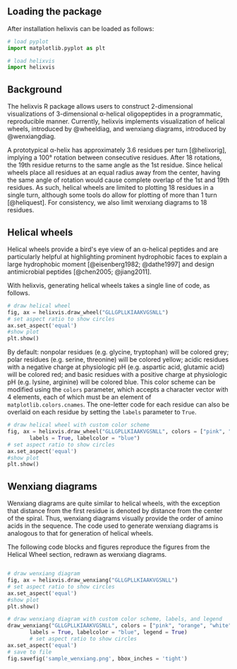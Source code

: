 ## Loading the package

After installation helixvis can be loaded as follows:

```python
# load pyplot
import matplotlib.pyplot as plt

# load helixvis
import helixvis
```

## Background

The helixvis R package allows users to construct 2-dimensional visualizations of 3-dimensional &alpha;-helical oligopeptides in a programmatic, reproducible manner.
Currently, helixvis implements visualization of helical wheels, introduced by @wheeldiag, and wenxiang diagrams, introduced by @wenxiangdiag.

A prototypical &alpha;-helix has approximately 3.6 residues per turn [@helixorig], implying a 100&deg; rotation between consecutive residues.
After 18 rotations, the 19th residue returns to the same angle as the 1st residue.
Since helical wheels place all residues at an equal radius away from the center, having the same angle of rotation would cause complete overlap of the 1st and 19th residues.
As such, helical wheels are limited to plotting 18 residues in a single turn, although some tools do allow for plotting of more than 1 turn [@heliquest].
For consistency, we also limit wenxiang diagrams to 18 residues.

## Helical wheels

Helical wheels provide a bird's eye view of an &alpha;-helical peptides and are particularly helpful at highlighting prominent hydrophobic faces to explain a large hydrophobic moment [@eisenberg1982; @dathe1997] and design antimicrobial peptides [@chen2005; @jiang2011].

With helixvis, generating helical wheels takes a single line of code, as follows.

```python
# draw helical wheel
fig, ax = helixvis.draw_wheel("GLLGPLLKIAAKVGSNLL")
# set aspect ratio to show circles
ax.set_aspect('equal')
#show plot
plt.show()
```

By default: nonpolar residues (e.g. glycine, tryptophan) will be colored grey; polar residues (e.g. serine, threonine) will be colored yellow; acidic residues with a negative charge at physiologic pH (e.g. aspartic acid, glutamic acid) will be colored red; and basic residues with a positive charge at physiologic pH (e.g. lysine, arginine) will be colored blue.
This color scheme can be modified using the `colors` parameter, which accepts a character vector with 4 elements, each of which must be an element of `matplotlib.colors.cnames`.
The one-letter code for each residue can also be overlaid on each residue by setting the `labels` parameter to `True`.

```python
# draw helical wheel with custom color scheme
fig, ax = helixvis.draw_wheel("GLLGPLLKIAAKVGSNLL", colors = ["pink", "orange", "white", "black"],
       labels = True, labelcolor = "blue")
# set aspect ratio to show circles
ax.set_aspect('equal')
#show plot
plt.show()
```

## Wenxiang diagrams

Wenxiang diagrams are quite similar to helical wheels, with the exception that distance from the first residue is denoted by distance from the center of the spiral.
Thus, wenxiang diagrams visually provide the order of amino acids in the sequence.
The code used to generate wenxiang diagrams is analogous to that for generation of helical wheels.

The following code blocks and figures reproduce the figures from the Helical Wheel section, redrawn as wenxiang diagrams.

```python

# draw wenxiang diagram
fig, ax = helixvis.draw_wenxiang("GLLGPLLKIAAKVGSNLL")
# set aspect ratio to show circles
ax.set_aspect('equal')
#show plot
plt.show()

# draw wenxiang diagram with custom color scheme, labels, and legend
draw_wenxiang("GLLGPLLKIAAKVGSNLL", colors = ["pink", "orange", "white", "black"],
       labels = True, labelcolor = "blue", legend = True)
       # set aspect ratio to show circles
ax.set_aspect('equal')
# save to file
fig.savefig('sample_wenxiang.png', bbox_inches = 'tight')
```
